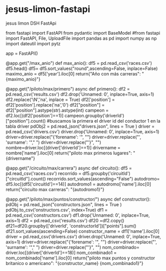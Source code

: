 # jesus-limon-fastapi
jesus limon DSH FastApi


from fastapi import FastAPI
from pydantic import BaseModel
#from fastapi import FastAPI, File, UploadFile
import pandas as pd
import numpy as np
import dateutil
import pytz



app = FastAPI()

@app.get("/max_anio")
def max_anio():
    df5 = pd.read_csv('races.csv')
    df5.head()
    df5= df5.sort_values("round",ascending=False, inplace=False)
    maximo_anio  = df5['year'].iloc[0]
    return{"Año con más carreras": "{maximo_anio}"}

@app.get("/piloto/max/primero")
async def primero():
        df2 = pd.read_csv('results.csv')
        df2.drop('Unnamed: 0', inplace=True, axis=1)
        df2.replace('\\N','na', inplace = True)
        df2['position'] = df2['position'].replace('na','0')
        df2["position"] = df2["position"].astype(str).astype(int)
        campeon = df2.loc[(df2['position']==1)]
        campeon.groupby('driverId')["position"].count()
        #buscamos la primera el driver id del conductor 1 en la tabla driver
        pdObj2 = pd.read_json("drivers.json", lines = True )
        driver = pd.read_csv('drivers.csv')
        driver.drop('Unnamed: 0', inplace=True, axis=1)
        driver=driver.replace("{'forename': '", "")
        driver=driver.replace("', 'surname': '"," ")
        driver=driver.replace("'}", "")
        nombre=driver.loc[(driver['driverId']==1)]
        drivername  = nombre['name'].iloc[0]
        return{"piloto max primeros lugares": "{drivername"}

@app.get("/circuito/max/carrera")
async def circuito():
    df5 = pd.read_csv('races.csv')
    recorrido = df5.groupby('circuitId')["circuitId"].count()
    recorrido.sort_values(ascending="False")
    autodromo= df5.loc[(df5['circuitId']==14)]
    autodromo1  = autodromo['name'].iloc[0]
    return{"circuito max carreras": "{autodromo1}"}



@app.get("/piloto/max/puntos/constructor/")
async def constructor():
    pdObj = pd.read_json("constructors.json", lines = True )
    pdObj.to_csv('onstructors.csv', index=True)
    df1 = pd.read_csv('constructors.csv')
    df1.drop('Unnamed: 0', inplace=True, axis=1)
    df2 = pd.read_csv('results.csv')
    df20 =df2.copy()
    df21=df20.groupby(['driverId', 'constructorId'])["points"].sum()
    df21.sort_values(ascending=False)
    constructor_name = df1['name'].iloc[0]
    driver = pd.read_csv('drivers.csv')
    driver.drop('Unnamed: 0', inplace=True, axis=1)
    driver=driver.replace("{'forename': '", "")
    driver=driver.replace("', 'surname': '"," ")
    driver=driver.replace("'}", "")
    nom_combinado= driver.loc[(driver['driverId']==18)]
    nom_combinado1 = nom_combinado['name'].iloc[0]
    return{"piloto max puntos y constructor britanico o americano": "{constructor_name} {nom_combinado1}"}
